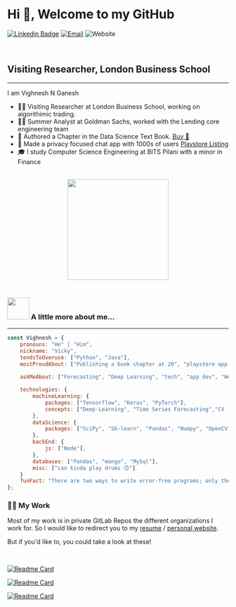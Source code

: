 # Hi 👋, Welcome to my GitHub


[![Linkedin Badge](https://img.shields.io/badge/LinkedIn-0077B5?style=for-the-badge&logo=linkedin&logoColor=white)](https://www.linkedin.com/in/vighnesh-ng/)
[![Email](https://img.shields.io/badge/Gmail-D14836?style=for-the-badge&logo=gmail&logoColor=white)](mailto:ngvighnesh@gmail.com?cc=f20190131@pilani.bits-pilani.ac.in;vighneshnganeshofficial@gmail.com)
![Website](https://img.shields.io/website?logo=googleearth&logoColor=white&style=for-the-badge&url=https%3A%2F%2Fvighneshnatarajanganesh.github.io%2Fpersonal-website%2F)

<br>

## Visiting Researcher, London Business School
----------------------------------------------------

I am Vighnesh N Ganesh
 - 👨‍💼 Visiting Researcher at London Business School, working on algorithimic trading.
 - 👨‍💻 Summer Analyst at Goldman Sachs, worked with the Lending core engineering team
 - 📖 Authored a Chapter in the Data Science Text Book. [Buy 🛒](https://www.vde-verlag.de/books/537721/neue-dimensionen-in-data-science.html)
 - 📱 Made a privacy focused chat app with 1000s of users [Playstore Listing](https://play.google.com/store/apps/details?id=com.VighneshNG.secretbase&hl=en&gl=US)
 - 🎓 I study Computer Science Engineering at BITS Pilani with a minor in Finance

<br>
<center><img src="https://media.giphy.com/media/3o72FkreWNH9OlTtPq/giphy.gif" width="230"></center>
<br>


### <img src="https://media.giphy.com/media/VgCDAzcKvsR6OM0uWg/giphy.gif" width="50"> A little more about me...  
------------------------------

```javascript
const Vighnesh = {
    pronouns: "He" | "Him",
    nickname: "Vicky",
    tendsToOveruse: ["Python", "Java"],
    mostProudAbout: ["Publishing a book chapter at 20", "playstore app with 1000s of users", "driving to nature spots exhaustively"], // Note to Devs: some bad behavious due to overconfidence
    
    askMeAbout: ["Forecasting", "Deep Learning", "tech", "app dev", "Weekend Trip Ideas"],

    technologies: {
        machineLearning: {
            packages: ["Tensorflow", "Keras", "PyTorch"],
            concepts: ["Deep-Learning", "Time Series Forecasting","CV -GANs" ]
        },
        dataScience: {
            packages: ["SciPy", "Sk-learn", "Pandas", "Numpy", "OpenCV", "Matplotlib"]
        },
        backEnd: {
            js: ["Node"],
        },
        databases: ["Pandas", "mongo", "MySql"],
        misc: ["can kinda play drums 🙃"]
    }
    funFact: "There are two ways to write error-free programs; only the third one works"
};
```

### 👨‍💻 My Work

Most of my work is in private GitLab Repos the different organizations I work for. So I would like to redirect you to my [resume](https://vighneshnatarajanganesh.github.io/personal-website/pdfs/resume_data_science.pdf) / [personal website](https://vighneshnatarajanganesh.github.io/personal-website/). 

But if you'd like to, you could take a look at these!

<br>

[![Readme Card](https://github-readme-stats.vercel.app/api/pin/?username=DSSGxUK&repo=bmwi)](https://github.com/DSSGxUK/bmwi)

[![Readme Card](https://github-readme-stats.vercel.app/api/pin/?username=bitssmac&repo=smacOnline)](https://github.com/bitssmac/smacOnline)

[![Readme Card](https://github-readme-stats.vercel.app/api/pin/?username=VighneshNatarajanGanesh&repo=Trigger_word_detection)](https://github.com/VighneshNatarajanGanesh/Trigger_word_detection)